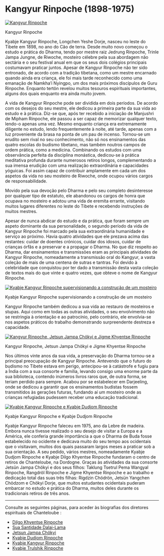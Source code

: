 #  Kangyur Rinpoche (1898-1975) 

[ ![Kangyur Rinpoche](/images/img_KKR_portrait11-150x150.jpg) ](http://www.songtsen.org/songtsen/wp-content/uploads/sites/2/2013/11/img_KKR_portrait11.jpg)

Kangyur Rinpoche 

Kyabje Kangyur Rinpoche, Longchen Yeshe Dorje, nasceu no leste do Tibete em 1898, no ano do Cão de terra. Desde muito novo começou o estudo e prática do Dharma, tendo por mestre raiz Jedrung Rinpoche, Trinle Jampa Jungne, de Riwoche, mosteiro célebre pela sua abordagem não sectária e o seu festival anual em que os seus dois colégios principais costumavam praticar juntos. Apesar de Kangyur Rinpoche não ter sido entronado, de acordo com a tradição tibetana, como um mestre encarnado quando ainda era criança, ele foi mais tarde reconhecido como uma emanação de Namkha’i Nyingpo, um dos mais próximos discípulos de Guru Rinpoche. Enquanto tertön revelou muitos tesouros espirituais importantes, alguns dos quais enquanto era ainda muito jovem. 

A vida de Kangyur Rinpoche pode ser dividida em dois períodos. De acordo com os desejos do seu mestre, ele dedicou a primeira parte da sua vida ao estudo e à prática. Diz-se que, após ter recebido a iniciação de Manjushri de Mipham Rinpoche, ele passou a ser capaz de memorizar qualquer texto, lendo-o apenas uma vez. Mesmo enquanto criança era extremamente diligente no estudo, lendo frequentemente à noite, até tarde, apenas com a luz proveniente da brasa na ponta de um pau de incenso. Tornou-se um erudito sem rival no seu conhecimento, não só nos ensinamentos das quatro escolas do budismo tibetano, mas também noutros campos de ordem prática, como a medicina. Combinando os estudos com uma observância perfeita da disciplina monástica, dedicou-se à prática meditativa profunda durante numerosos retiros longos, complementando a sua imensa erudição com uma realização extraordinária e capacidades yóguicas. Foi assim capaz de contribuir amplamente em cada um dos aspetos da vida no seu mosteiro de Riwoche, onde ocupou vários cargos de responsabilidade. 

Movido pela sua devoção pelo Dharma e pelo seu completo desinteresse por qualquer tipo de estatuto, ele abandonou os cargos de honra que ocupava no mosteiro e adotou uma vida de eremita errante, visitando muitos lugares diferentes no leste do Tibete e recebendo instruções de muitos mestres. 

Apesar de nunca abdicar do estudo e da prática, que foram sempre um aspeto dominante da sua personalidade, o segundo período da vida de Kangyur Rinpoche foi marcado pela sua extraordinária humanidade e serviço ao próximo. Havia quatro atividades que ele prezava acima das restantes: cuidar de doentes crónicos, cuidar dos idosos, cuidar de crianças órfãs e a preservar e a propagar o Dharma. No que diz respeito ao Dharma, dar ensinamentos e transmissões eram as principais atividades de Kangyur Rinpoche, nomeadamente a transmissão oral do Kangyur, a vasta coleção de mais de uma centena de sutras e tantras. Foi devido à celebridade que conquistou por ter dado a transmissão desta vasta coleção de textos mais do que vinte e quatro vezes, que obteve o nome de Kangyur Rinpoche. 

[ ![Kyabje Kangyur Rinpoche supervisionando a construção de um mosteiro](/images/img_KKR_work-150x150.jpg) ](http://www.songtsen.org/songtsen/wp-content/uploads/sites/2/2013/11/img_KKR_work.jpg)

Kyabje Kangyur Rinpoche supervisionando a construção de um mosteiro 

Kangyur Rinpoche também dedicou a sua vida ao restauro de mosteiros e stupas. Aqui como em todas as outras atividades, o seu envolvimento não se restringia à orientação e ao patrocínio, pelo contrário, ele envolvia-se nos aspetos práticos do trabalho demonstrando surpreendente destreza e capacidade. 

[ ![Kangyur Rinpoche, Jetsun Jampa Chökyi e Jigme Khyentse Rinpoche](/images/img_KKR_famille-150x150.jpg) ](http://www.songtsen.org/songtsen/wp-content/uploads/sites/2/2013/11/img_KKR_famille.jpg)

Kangyur Rinpoche, Jetsun Jampa Chökyi e Jigme Khyentse Rinpoche 

Nos últimos vinte anos da sua vida, a preservação do Dharma tornou-se a principal preocupação de Kangyur Rinpoche. Antevendo que o futuro do budismo no Tibete estava em perigo, antecipou-se à catástrofe e fugiu para a Índia com a sua consorte e família, levando consigo uma enorme parte da sua biblioteca, contendo inúmeros livros raros que, de outra forma, se teriam perdido para sempre. Acabou por se estabelecer em Darjeeling, onde se dedicou a garantir que os ensinamentos budistas fossem transmitidos às gerações futuras, fundando aí um mosteiro onde as crianças refugiadas pudessem receber uma educação tradicional. 

[ ![Kyabje Kangyur Rinpoche e Kyabje Dudjom Rinpoche](/images/img_KKR_DR-150x150.jpg) ](http://www.songtsen.org/songtsen/wp-content/uploads/sites/2/2013/11/img_KKR_DR.jpg)

Kyabje Kangyur Rinpoche e Kyabje Dudjom Rinpoche 

Kyabje Kangyur Rinpoche faleceu em 1975, ano da Lebre de madeira. Embora nunca tivesse realizado o seu desejo de visitar a Europa e a América, ele conferia grande importância a que o Dharma de Buda fosse estabelecido no ocidente e dedicava muito do seu tempo aos ocidentais que o visitavam, muitos dos quais passaram largos meses a praticar sob a sua orientação. A seu pedido, vários mestres, nomeadamente Kyabje Dudjom Rinpoche e Kyabje Dilgo Khyentse Rinpoche fundaram o centro de retiros de Chanteloube, na Dordogne. Graças às atividades da sua consorte Jetsün Jampa Chökyi e dos seus filhos: Taklung Tsetrul Pema Wangyal Rinpoche, Rangdröl Rinpoche e Jigme Khyentse Rinpoche e ao trabalho e dedicação total das suas três filhas: Rigdzin Chödrön, Jetsün Yangchen Chödzom e Chökyi Dorje, que muitos estudantes ocidentais puderam embarcar no estudo e prática do Dharma, muitos deles durante os tradicionais retiros de três anos. 

* * *

Consulte as seguintes páginas, para aceder às biografias dos diretores espirituais de Chanteloube : 

  * [ Dilgo Khyentse Rinpoche ](http://www.songtsen.org/songtsen/pt/founding-teachers/dilgo-khyentse-rinpoche/)
  * [ Sua Santidade Dalai-Lama ](http://www.songtsen.org/songtsen/pt/founding-teachers/his-holiness-the-dalai-lama/)
  * [ Jetsun Jampa Chökyi ](http://www.songtsen.org/songtsen/pt/founding-teachers/jetsun-jampa-chokyi/)
  * [ Kyabje Dudjom Rinpoche ](http://www.songtsen.org/songtsen/pt/founding-teachers/kyabje-dudjom-rinpoche/)
  * [ Kyabje Kangyur Rinpoche ](http://www.songtsen.org/songtsen/pt/founding-teachers/kyabje-kangyur-rinpoche/)
  * [ Kyabje Trulshik Rinpoche ](http://www.songtsen.org/songtsen/pt/founding-teachers/kyabje-trulshik-rinpoche/)



